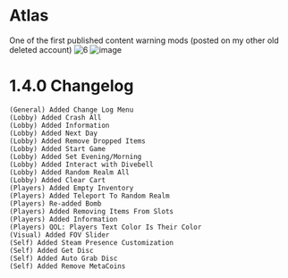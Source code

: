 # Atlas
One of the first published content warning mods (posted on my other old deleted account)
![6](https://github.com/user-attachments/assets/e45d4bc2-fc64-4650-969e-0a143645efd6)
![image](https://github.com/user-attachments/assets/d4479d89-81f5-4147-9498-b561767948d3)
# 1.4.0 Changelog
```
(General) Added Change Log Menu
(Lobby) Added Crash All
(Lobby) Added Information
(Lobby) Added Next Day
(Lobby) Added Remove Dropped Items
(Lobby) Added Start Game
(Lobby) Added Set Evening/Morning
(Lobby) Added Interact with Divebell
(Lobby) Added Random Realm All
(Lobby) Added Clear Cart
(Players) Added Empty Inventory
(Players) Added Teleport To Random Realm
(Players) Re-added Bomb
(Players) Added Removing Items From Slots
(Players) Added Information
(Players) QOL: Players Text Color Is Their Color
(Visual) Added FOV Slider
(Self) Added Steam Presence Customization
(Self) Added Get Disc
(Self) Added Auto Grab Disc
(Self) Added Remove MetaCoins
